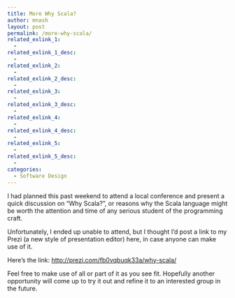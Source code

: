 ```yaml
---
title: More Why Scala?
author: mnash
layout: post
permalink: /more-why-scala/
related_exlink_1:
  - 
related_exlink_1_desc:
  - 
related_exlink_2:
  - 
related_exlink_2_desc:
  - 
related_exlink_3:
  - 
related_exlink_3_desc:
  - 
related_exlink_4:
  - 
related_exlink_4_desc:
  - 
related_exlink_5:
  - 
related_exlink_5_desc:
  - 
categories:
  - Software Design
---
```

I had planned this past weekend to attend a local conference and present a quick discussion on &#8220;Why Scala?&#8221;, or reasons why the Scala language might be worth the attention and time of any serious student of the programming craft.

Unfortunately, I ended up unable to attend, but I thought I&#8217;d post a link to my Prezi (a new style of presentation editor) here, in case anyone can make use of it.

Here&#8217;s the link: <http://prezi.com/fb0vqbuqk33a/why-scala/>

Feel free to make use of all or part of it as you see fit. Hopefully another opportunity will come up to try it out and refine it to an interested group in the future.